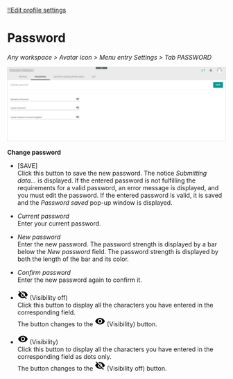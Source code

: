 [!!Edit profile settings](../UsingCore1/03_EditProfileSettings.md)

# Password

*Any workspace > Avatar icon > Menu entry Settings > Tab PASSWORD*

![Password](../../Assets/Screenshots/Core1Platform/ProfileSettings/Password/Password.png "[Password]")

**Change password**

- [SAVE]   
    Click this button to save the new password. The notice *Submitting data...* is displayed. If the entered password is not fulfilling the requirements for a valid password, an error message is displayed, and you must edit the password. If the entered password is valid, it is saved and the *Password saved* pop-up window is displayed.

- *Current password*   
    Enter your current password.

- *New password*   
    Enter the new password. The password strength is displayed by a bar below the *New password* field. The password strength is displayed by both the length of the bar and its color.

- *Confirm password*   
    Enter the new password again to confirm it.

- ![Visibility off](../../Assets/Icons/visibility_off.png "[Visibility off]") (Visibility off)      
    Click this button to display all the characters you have entered in the corresponding field.  
    The button changes to the ![Visibility](../../Assets/Icons/visibility.png "[Visibility]") (Visibility) button.

- ![Visibility](../../Assets/Icons/visibility.png "[Visibility]") (Visibility)      
    Click this button to display all the characters you have entered in the corresponding field as dots only.   
    The button changes to the ![Visibility off](../../Assets/Icons/visibility_off.png "[Visibility off]") (Visibility off) button.
